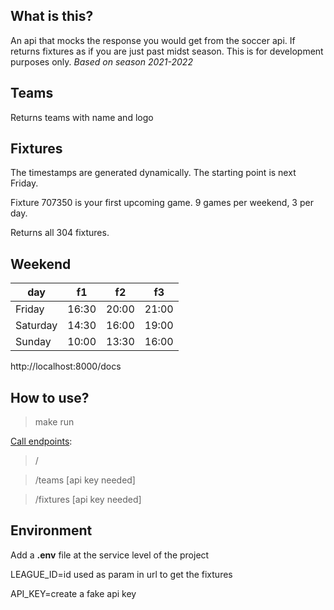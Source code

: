 ## What is this?

An api that mocks the response you would get from the soccer api. If returns fixtures as if you are just past midst season. This is for development purposes only. _Based on season 2021-2022_

## Teams

Returns teams with name and logo

## Fixtures

The timestamps are generated dynamically. The starting point is next Friday.

Fixture 707350 is your first upcoming game. 9 games per weekend, 3 per day.

Returns all 304 fixtures.

## Weekend

| day      | f1    | f2    | f3    |
| -------- | ----- | ----- | ----- |
| Friday   | 16:30 | 20:00 | 21:00 |
| Saturday | 14:30 | 16:00 | 19:00 |
| Sunday   | 10:00 | 13:30 | 16:00 |

http://localhost:8000/docs

## How to use?

> make run

[Call endpoints](./service.http):

> /

> /teams [api key needed]

> /fixtures [api key needed]

## Environment

Add a **.env** file at the service level of the project

LEAGUE_ID=id used as param in url to get the fixtures

API_KEY=create a fake api key
